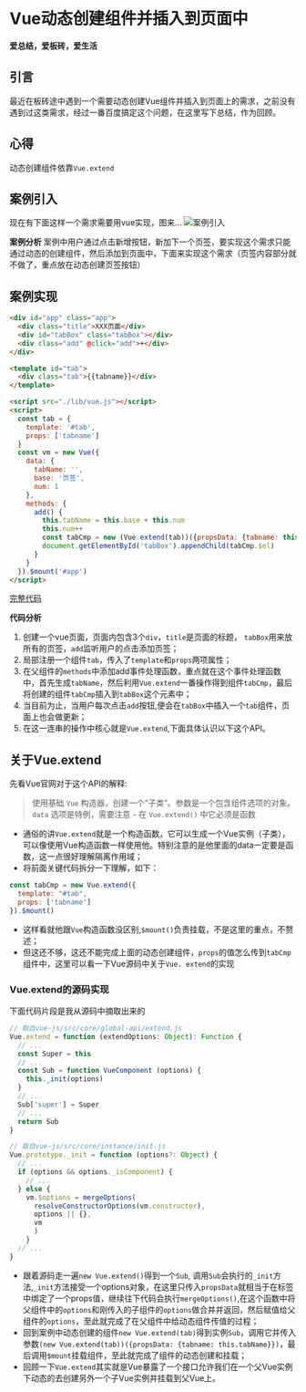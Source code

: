 # Vue动态创建组件并插入到页面中

**爱总结，爱板砖，爱生活**

## 引言
最近在板砖途中遇到一个需要动态创建Vue组件并插入到页面上的需求，之前没有遇到过这类需求，经过一番百度搞定这个问题，在这里写下总结，作为回顾。

## 心得
动态创建组件依靠`Vue.extend`


## 案例引入
现在有下面这样一个需求需要用vue实现，图来...
<img src="https://note.youdao.com/yws/api/personal/file/C82414E778A24C87ADD9357392BF8025?method=download&shareKey=cb28fb3e8429d696a0c91fb3f6cb83cf" alt="案例引入">

**案例分析**
案例中用户通过点击新增按钮，新加下一个页签，要实现这个需求只能通过动态的创建组件，然后添加到页面中，下面来实现这个需求（页签内容部分就不做了，重点放在动态创建页签按钮）

## 案例实现
```html
<div id="app" class="app">
  <div class="title">XXX页面</div>
  <div id="tabBox" class="tabBox"></div>
  <div class="add" @click="add">+</div>
</div>

<template id="tab">
  <div class="tab">{{tabname}}</div>
</template>

<script src="./lib/vue.js"></script>
<script>
  const tab = {
    template: '#tab',
    props: ['tabname']
  }
  const vm = new Vue({
    data: {
      tabName: '',
      base: '页签',
      num: 1
    },
    methods: {
      add() {
        this.tabName = this.base + this.num
        this.num++
        const tabCmp = new (Vue.extend(tab))({propsData: {tabname: this.tabName}}).$mount()
        document.getElementById('tabBox').appendChild(tabCmp.$el)
      }
    }
  }).$mount('#app')
</script>
```
<a href="#">完整代码</a>

**代码分析**
1. 创建一个vue页面，页面内包含3个`div`，`title`是页面的标题， `tabBox`用来放所有的页签，`add`监听用户的点击添加页签；
2. 局部注册一个组件`tab`，传入了`template`和`props`两项属性；
3. 在父组件的`methods`中添加add事件处理函数，重点就在这个事件处理函数中，首先生成`tabName`，然后利用`Vue.extend`一番操作得到组件`tabCmp`，最后将创建的组件`tabCmp`插入到`tabBox`这个元素中；
4. 当目前为止，当用户每次点击`add`按钮,便会在`tabBox`中插入一个`tab`组件，页面上也会做更新；
5. 在这一连串的操作中核心就是`Vue.extend`,下面具体认识以下这个API。

## 关于Vue.extend
先看Vue官网对于这个API的解释:
> 使用基础 `Vue` 构造器，创建一个“子类”。参数是一个包含组件选项的对象。
> `data` 选项是特例，需要注意 - 在 `Vue.extend()` 中它必须是函数
- 通俗的讲`Vue.extend`就是一个构造函数，它可以生成一个Vue实例（子类），可以像使用Vue构造函数一样使用他。特别注意的是他里面的data一定要是函数，这一点很好理解隔离作用域；
- 将前面关键代码拆分一下理解，如下：
```js
const tabCmp = new Vue.extend({
  template: "#tab",
  props: ['tabname']
}).$mount()
```
- 这样看就他跟`Vue`构造函数没区别,`$mount()`负责挂载，不是这里的重点，不赘述；
- 但这还不够，这还不能完成上面的动态创建组件，`props`的值怎么传到`tabCmp`组件中，这里可以看一下Vue源码中关于`Vue. extend`的实现

### Vue.extend的源码实现
下面代码片段是我从源码中摘取出来的
```js
// 取自vue-js/src/core/global-api/extend.js
Vue.extend = function (extendOptions: Object): Function {
  // ...
  const Super = this
  // ...
  const Sub = function VueComponent (options) {
    this._init(options)
  }
  // ...
  Sub['super'] = Super
  // ...
  return Sub
}

// 取自vue-js/src/core/instance/init.js
Vue.prototype._init = function (options?: Object) {
  // ...
  if (options && options._isComponent) {
    // ...
  } else {
    vm.$options = mergeOptions(
      resolveConstructorOptions(vm.constructor),
      options || {},
      vm
      )
    }
  // ...
}
```
- 跟着源码走一遍`new Vue.extend()`得到一个`Sub`, 调用`Sub`会执行的`_init`方法,`_init`方法接受一个options对象，在这里只传入`propsData`就相当于在标签中绑定了一个props值，继续往下代码会执行`mergeOptions()`,在这个函数中将父组件中的`options`和刚传入的子组件的`options`做合并并返回，然后赋值给父组件的`options`，至此就完成了在父组件中给动态组件传值的过程；
- 回到案例中动态创建的组件`new Vue.extend(tab)`得到实例`Sub`，调用它并传入参数`(new Vue.extend(tab))({propsData: {tabname: this.tabName}})`，最后调用`$mount`挂载组件，至此就完成了组件的动态创建和挂载；
- 回顾一下`Vue.extend`其实就是Vue暴露了一个接口允许我们在一个父Vue实例下动态的去创建另外一个子Vue实例并挂载到父Vue上。
